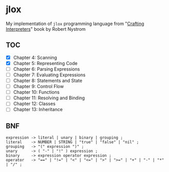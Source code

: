 # jlox

My implementation of `jlox` programming language from "[Crafting Interpreters][book]" book by Robert Nystrom 

## TOC

* [x] Chapter 4: Scanning
* [x] Chapter 5: Representing Code
* [ ] Chapter 6: Parsing Expressions
* [ ] Chapter 7: Evaluating Expressions
* [ ] Chapter 8: Statements and State
* [ ] Chapter 9: Control Flow
* [ ] Chapter 10: Functions
* [ ] Chapter 11: Resolving and Binding
* [ ] Chapter 12: Classes
* [ ] Chapter 13: Inheritance

## BNF

```
expression -> literal | unary | binary | grouping ;
literal    -> NUMBER | STRING | "true" | "false" | "nil" ;
grouping   -> "(" expression ")" ;
unary      -> ( "-" | "!" ) expression ;
binary     -> expression operator expression ;
operator   -> "==" | "!=" | "<" | "<=" | ">" | ">=" | "+" | "-" | "*" | "/" ;
```

[book]: https://craftinginterpreters.com/
